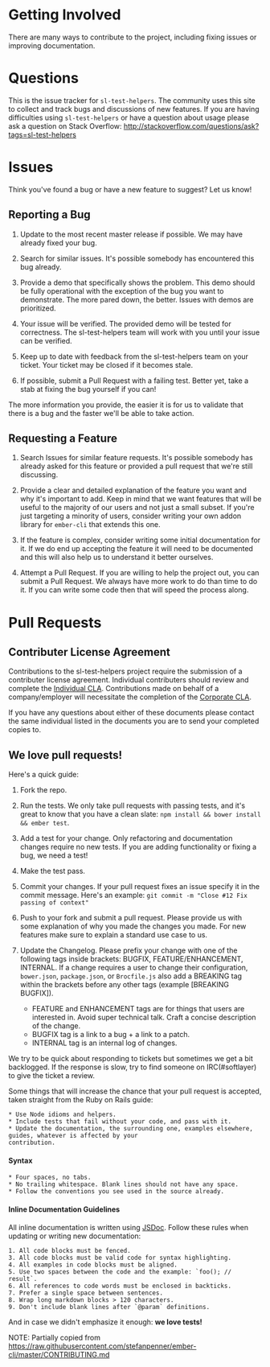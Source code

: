 # Getting Involved

There are many ways to contribute to the project, including fixing issues or improving documentation.

# Questions

This is the issue tracker for `sl-test-helpers`. The community uses this site to collect and track bugs and discussions of new features. If you are having difficulties using `sl-test-helpers` or have a question about usage please ask a question on Stack Overflow: http://stackoverflow.com/questions/ask?tags=sl-test-helpers

# Issues

Think you've found a bug or have a new feature to suggest? Let us know!

## Reporting a Bug

1. Update to the most recent master release if possible. We may have already fixed your bug.

2. Search for similar issues. It's possible somebody has encountered this bug already.

3. Provide a demo that specifically shows the problem. This demo should be fully operational with the exception of the bug you want to demonstrate. The more pared down, the better. Issues with demos are prioritized.

4. Your issue will be verified. The provided demo will be tested for correctness. The sl-test-helpers team will work with you until your issue can be verified.

5. Keep up to date with feedback from the sl-test-helpers team on your ticket. Your ticket may be closed if it becomes
stale.

6. If possible, submit a Pull Request with a failing test. Better yet, take a stab at fixing the bug yourself if you can!

The more information you provide, the easier it is for us to validate that there is a bug and the faster we'll be able to take action.

## Requesting a Feature

1. Search Issues for similar feature requests. It's possible somebody has already asked for this feature or provided a pull request that we're still discussing.

2. Provide a clear and detailed explanation of the feature you want and why it's important to add. Keep in mind that we want features that will be useful to the majority of our users and not just a small subset. If you're just targeting a minority of users, consider writing your own addon library for `ember-cli` that extends this one.

3. If the feature is complex, consider writing some initial documentation for it. If we do end up accepting the feature it will need to be documented and this will also help us to understand it better ourselves.

4. Attempt a Pull Request. If you are willing to help the project out, you can submit a Pull Request. We always have more work to do than time to do it. If you can write some code then that will speed the process along.

# Pull Requests

## Contributer License Agreement
Contributions to the sl-test-helpers project require the submission of a contributer license agreement. Individual contributers should review and complete the [Individual CLA](CLA-INDIVIDUAL.md). Contributions made on behalf of a company/employer will necessitate the completion of the [Corporate CLA](CLA-CORPORATE.md).

If you have any questions about either of these documents please contact the same individual listed in the documents you are to send your completed copies to.

## We love pull requests!
Here's a quick guide:

1. Fork the repo.

2. Run the tests. We only take pull requests with passing tests, and it's great to know that you have a clean slate: `npm install && bower install && ember test`.

3. Add a test for your change. Only refactoring and documentation changes require no new tests. If you are adding functionality or fixing a bug, we need a test!

4. Make the test pass.

5. Commit your changes. If your pull request fixes an issue specify it in the commit message. Here's an example: `git commit -m "Close #12 Fix passing of context"`

6. Push to your fork and submit a pull request. Please provide us with some explanation of why you made the changes you made. For new features make sure to explain a standard use case to us.

7. Update the Changelog. Please prefix your change with one of the following tags inside brackets: BUGFIX, FEATURE/ENHANCEMENT, INTERNAL. If a change requires a user to change their configuration, `bower.json`, `package.json`, or `Brocfile.js` also add a BREAKING tag within the brackets before any other tags (example [BREAKING BUGFIX]).

    - FEATURE and ENHANCEMENT tags are for things that users are interested in. Avoid super technical talk. Craft a
    concise description of the change.
    - BUGFIX tag is a link to a bug + a link to a patch.
    - INTERNAL tag is an internal log of changes.

We try to be quick about responding to tickets but sometimes we get a bit backlogged.  If the response is slow, try to find someone on IRC(#softlayer) to give the ticket a review.

Some things that will increase the chance that your pull request is accepted, taken straight from the Ruby on Rails guide:

    * Use Node idioms and helpers.
    * Include tests that fail without your code, and pass with it.
    * Update the documentation, the surrounding one, examples elsewhere, guides, whatever is affected by your
    contribution.

#### Syntax ####

    * Four spaces, no tabs.
    * No trailing whitespace. Blank lines should not have any space.
    * Follow the conventions you see used in the source already.

#### Inline Documentation Guidelines ####

All inline documentation is written using [JSDoc](http://usejsdoc.org/). Follow these rules when updating or writing
new documentation:

    1. All code blocks must be fenced.
    3. All code blocks must be valid code for syntax highlighting.
    4. All examples in code blocks must be aligned.
    5. Use two spaces between the code and the example: `foo(); // result`.
    6. All references to code words must be enclosed in backticks.
    7. Prefer a single space between sentences.
    8. Wrap long markdown blocks > 120 characters.
    9. Don't include blank lines after `@param` definitions.


And in case we didn't emphasize it enough: **we love tests!**

NOTE: Partially copied from https://raw.githubusercontent.com/stefanpenner/ember-cli/master/CONTRIBUTING.md